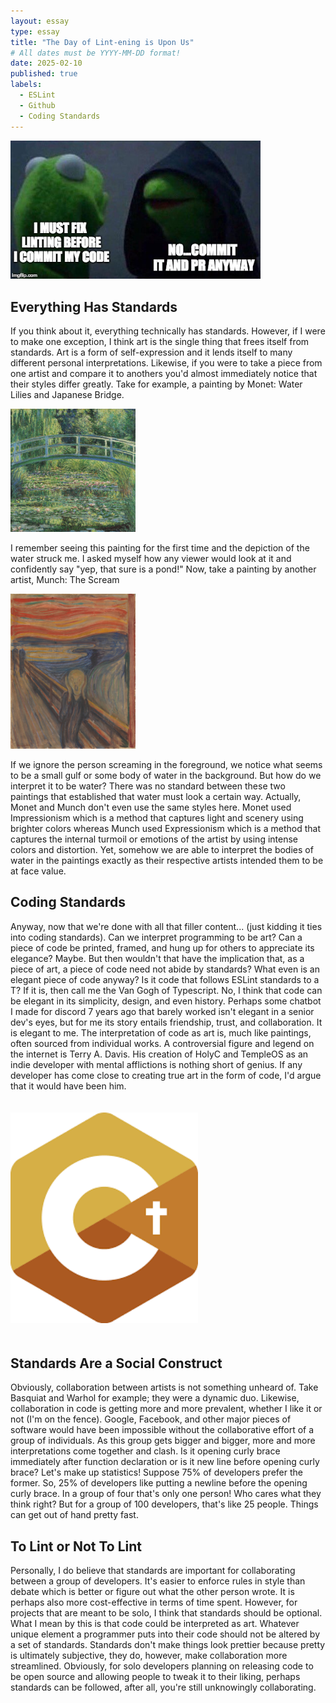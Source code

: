 ```yaml
---
layout: essay
type: essay
title: "The Day of Lint-ening is Upon Us"
# All dates must be YYYY-MM-DD format!
date: 2025-02-10
published: true
labels:
  - ESLint
  - Github
  - Coding Standards
---
```


<img width="400px" class="rounded float-start pe-4" src="../img/essays/eslintmeem.jpg"><br/>

## Everything Has Standards

If you think about it, everything technically has standards. However, if I were to make one exception, I think art is the single thing that frees itself from standards. Art is a form of self-expression and it lends itself to many different personal interpretations. Likewise, if you were to take a piece from one artist and compare it to anothers you'd almost immediately notice that their styles differ greatly. Take for example, a painting by Monet: Water Lilies and Japanese Bridge.<br/>

<img width="200px" class="rounded float-start pe-4" src="../img/essays/waterlillies.png.jpg"><br/>

I remember seeing this painting for the first time and the depiction of the water struck me. I asked myself how any viewer would look at it and confidently say "yep, that sure is a pond!" Now, take a painting by another artist, Munch: The Scream<br/>

<img width="200px" class="rounded float-start pe-4" src="../img/essays/thescream.jpg"><br/>

If we ignore the person screaming in the foreground, we notice what seems to be a small gulf or some body of water in the background. But how do we interpret it to be water? There was no standard between these two paintings that established that water must look a certain way. Actually, Monet and Munch don't even use the same styles here. Monet used Impressionism which is a method that captures light and scenery using brighter colors whereas Munch used Expressionism which is a method that captures the internal turmoil or emotions of the artist by using intense colors and distortion. Yet, somehow we are able to interpret the bodies of water in the paintings exactly as their respective artists intended them to be at face value.<br/>

## Coding Standards

Anyway, now that we're done with all that filler content... (just kidding it ties into coding standards). Can we interpret programming to be art? Can a piece of code be printed, framed, and hung up for others to appreciate its elegance? Maybe. But then wouldn't that have the implication that, as a piece of art, a piece of code need not abide by standards? What even is an elegant piece of code anyway? Is it code that follows ESLint standards to a T? If it is, then call me the Van Gogh of Typescript. No, I think that code can be elegant in its simplicity, design, and even history. Perhaps some chatbot I made for discord 7 years ago that barely worked isn't elegant in a senior dev's eyes, but for me its story entails friendship, trust, and collaboration. It is elegant to me. The interpretation of code as art is, much like paintings, often sourced from individual works. A controversial figure and legend on the internet is Terry A. Davis. His creation of HolyC and TempleOS as an indie developer with mental afflictions is nothing short of genius. If any developer has come close to creating true art in the form of code, I'd argue that it would have been him.

<img width="300px" class="rounded float-start pe-4" src="../img/essays/holyc.png" style="padding-top: 20px; padding-bottom: 20px;">

## Standards Are a Social Construct

Obviously, collaboration between artists is not something unheard of. Take Basquiat and Warhol for example; they were a dynamic duo. Likewise, collaboration in code is getting more and more prevalent, whether I like it or not (I'm on the fence). Google, Facebook, and other major pieces of software would have been impossible without the collaborative effort of a group of individuals. As this group gets bigger and bigger, more and more interpretations come together and clash. Is it opening curly brace immediately after function declaration or is it new line before opening curly brace? Let's make up statistics! Suppose 75% of developers prefer the former. So, 25% of developers like putting a newline before the opening curly brace. In a group of four that's only one person! Who cares what they think right? But for a group of 100 developers, that's like 25 people. Things can get out of hand pretty fast.

## To Lint or Not To Lint

Personally, I do believe that standards are important for collaborating between a group of developers. It's easier to enforce rules in style than debate which is better or figure out what the other person wrote. It is perhaps also more cost-effective in terms of time spent. However, for projects that are meant to be solo, I think that standards should be optional. What I mean by this is that code could be interpreted as art. Whatever unique element a programmer puts into their code should not be altered by a set of standards. Standards don't make things look prettier because pretty is ultimately subjective, they do, however, make collaboration more streamlined. Obviously, for solo developers planning on releasing code to be open source and allowing people to tweak it to their liking, perhaps standards can be followed, after all, you're still unknowingly collaborating.